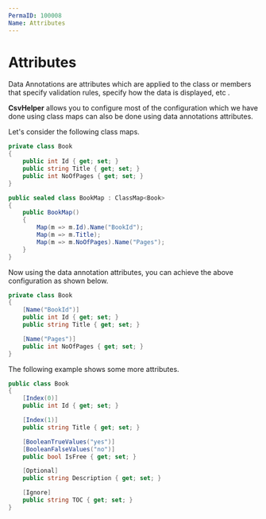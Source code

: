 ```yaml
---
PermaID: 100008
Name: Attributes
---
```


# Attributes

Data Annotations are attributes which are applied to the class or members that specify validation rules, specify how the data is displayed, etc .

**CsvHelper** allows you to configure most of the configuration which we have done using class maps can also be done using data annotations attributes.

Let's consider the following class maps.

```csharp
private class Book
{
    public int Id { get; set; }
    public string Title { get; set; }
    public int NoOfPages { get; set; }
}

public sealed class BookMap : ClassMap<Book>
{
    public BookMap()
    {
        Map(m => m.Id).Name("BookId");
        Map(m => m.Title);
        Map(m => m.NoOfPages).Name("Pages");
    }
}
```

Now using the data annotation attributes, you can achieve the above configuration as shown below.

```csharp
private class Book
{
    [Name("BookId")]
    public int Id { get; set; }
    public string Title { get; set; }

    [Name("Pages")]
    public int NoOfPages { get; set; }
}
```


The following example shows some more attributes.

```csharp
public class Book
{
    [Index(0)]
    public int Id { get; set; }

    [Index(1)]
    public string Title { get; set; }

    [BooleanTrueValues("yes")]
    [BooleanFalseValues("no")]
    public bool IsFree { get; set; }

    [Optional]
    public string Description { get; set; }

    [Ignore]
    public string TOC { get; set; }
}
```
